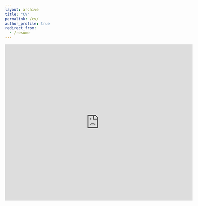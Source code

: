 ```yaml
---
layout: archive
title: "CV"
permalink: /cv/
author_profile: true
redirect_from:
  - /resume
---
```


<!--
reference : https://bensdm.github.io/portfolio/
-->
<embed src="https://sunnyshreexai/files/cv_jagan.pdf" type="application/pdf" width="600px" height="500px" />

